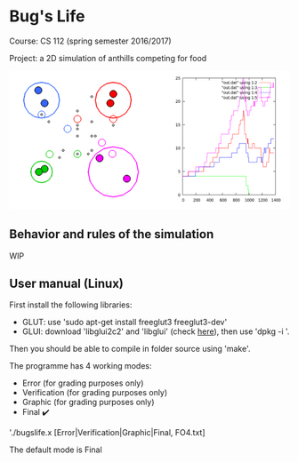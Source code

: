 # Bug's Life

Course: CS 112 (spring semester 2016/2017)

Project: a 2D simulation of anthills competing for food

![Alt](pic_0.PNG)

## Behavior and rules of the simulation

WIP

## User manual (Linux)

First install the following libraries:

- GLUT: use 'sudo apt-get install freeglut3 freeglut3-dev'
- GLUI: download 'libglui2c2' and 'libglui' (check [here](http://www.rpmseek.com/index.html?hl=com)), then use 'dpkg -i <package name>'.

Then you should be able to compile in folder source using 'make'.

The programme has 4 working modes:

- Error (for grading purposes only)
- Verification (for grading purposes only)
- Graphic (for grading purposes only)
- Final ✔️

'./bugslife.x [Error|Verification|Graphic|Final, FO4.txt]

The default mode is Final

